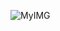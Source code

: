 ![MyIMG](https://github.com/AlexTrinityBlock/HTML-is-Good-/blob/master/resource/webtext.png?raw=true)

